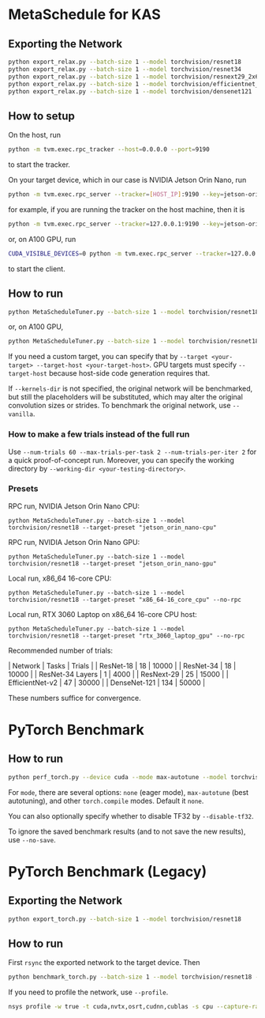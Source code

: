 # MetaSchedule for KAS

## Exporting the Network

```bash
python export_relax.py --batch-size 1 --model torchvision/resnet18
python export_relax.py --batch-size 1 --model torchvision/resnet34
python export_relax.py --batch-size 1 --model torchvision/resnext29_2x64d
python export_relax.py --batch-size 1 --model torchvision/efficientnet_v2_s
python export_relax.py --batch-size 1 --model torchvision/densenet121
```

## How to setup

On the host, run

```bash
python -m tvm.exec.rpc_tracker --host=0.0.0.0 --port=9190
```

to start the tracker.

On your target device, which in our case is NVIDIA Jetson Orin Nano, run

```bash
python -m tvm.exec.rpc_server --tracker=[HOST_IP]:9190 --key=jetson-orin-nano
```

for example, if you are running the tracker on the host machine, then it is

```bash
python -m tvm.exec.rpc_server --tracker=127.0.0.1:9190 --key=jetson-orin-nano
```

or, on A100 GPU, run

```bash
CUDA_VISIBLE_DEVICES=0 python -m tvm.exec.rpc_server --tracker=127.0.0.1:9190 --key=a100
```

to start the client.

## How to run

```bash
python MetaScheduleTuner.py --batch-size 1 --model torchvision/resnet18 --target-preset "jetson_orin_nano-cpu" --kernels-dir "/path/to/kernels/dir"
```

or, on A100 GPU,

```bash
python MetaScheduleTuner.py --batch-size 1 --model torchvision/resnet18 --target-preset "a100_gpu" --kernels-dir "/path/to/kernels/dir"
```

If you need a custom target, you can specify that by `--target <your-target> --target-host <your-target-host>`. GPU targets must specify `--target-host` because host-side code generation requires that.

If `--kernels-dir` is not specified, the original network will be benchmarked, but still the placeholders will be substituted, which may alter the original convolution sizes or strides. To benchmark the original network, use `--vanilla`.

### How to make a few trials instead of the full run

Use `--num-trials 60 --max-trials-per-task 2 --num-trials-per-iter 2` for a quick proof-of-concept run. Moreover, you can specify the working directory by `--working-dir <your-testing-directory>`.

### Presets

RPC run, NVIDIA Jetson Orin Nano CPU:
```
python MetaScheduleTuner.py --batch-size 1 --model torchvision/resnet18 --target-preset "jetson_orin_nano-cpu"
```

RPC run, NVIDIA Jetson Orin Nano GPU:
```
python MetaScheduleTuner.py --batch-size 1 --model torchvision/resnet18 --target-preset "jetson_orin_nano-gpu"
```

Local run, x86_64 16-core CPU:
```
python MetaScheduleTuner.py --batch-size 1 --model torchvision/resnet18 --target-preset "x86_64-16_core_cpu" --no-rpc
```

Local run, RTX 3060 Laptop on x86_64 16-core CPU host:
```
python MetaScheduleTuner.py --batch-size 1 --model torchvision/resnet18 --target-preset "rtx_3060_laptop_gpu" --no-rpc
```

Recommended number of trials:

| Network | Tasks | Trials |
| ResNet-18 | 18 | 10000 |
| ResNet-34 | 18 | 10000 |
| ResNet-34 Layers | 1 | 4000 |
| ResNext-29 | 25 | 15000 |
| EfficientNet-v2 | 47 | 30000 |
| DenseNet-121 | 134 | 50000 |

These numbers suffice for convergence.

# PyTorch Benchmark

## How to run

```bash
python perf_torch.py --device cuda --mode max-autotune --model torchvision/resnet18 --result-dir /path/to/results
```

For `mode`, there are several options: `none` (eager mode), `max-autotune` (best autotuning), and other `torch.compile` modes. Default it `none`.

You can also optionally specify whether to disable TF32 by `--disable-tf32`.

To ignore the saved benchmark results (and to not save the new results), use `--no-save`.

# PyTorch Benchmark (Legacy)

## Exporting the Network

```bash
python export_torch.py --batch-size 1 --model torchvision/resnet18
```

## How to run

First `rsync` the exported network to the target device. Then

```bash
python benchmark_torch.py --batch-size 1 --model torchvision/resnet18 --device cuda
```

If you need to profile the network, use `--profile`.

```bash
nsys profile -w true -t cuda,nvtx,osrt,cudnn,cublas -s cpu --capture-range=cudaProfilerApi --cudabacktrace=true -x true -o profile_resnet18 python benchmark_torch.py --batch-size 1 --model torchvision/resnet18 --device cuda --profile
```
